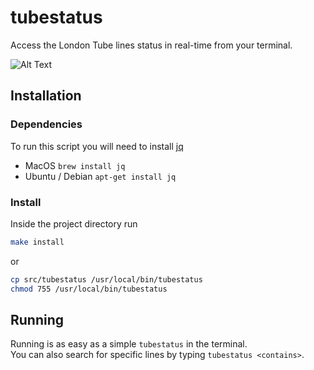 # tubestatus
Access the London Tube lines status in real-time from your terminal.

![Alt Text](https://github.com/smallwat3r/tubestatus/blob/master/_demo/demo.gif)  

## Installation

### Dependencies
To run this script you will need to install [jq](https://stedolan.github.io/jq/download) 
- MacOS           `brew install jq`
- Ubuntu / Debian `apt-get install jq`

### Install

Inside the project directory run
```sh
make install 
```
or
```sh
cp src/tubestatus /usr/local/bin/tubestatus
chmod 755 /usr/local/bin/tubestatus
```
## Running
Running is as easy as a simple `tubestatus` in the terminal.  
You can also search for specific lines by typing `tubestatus <contains>`.  
